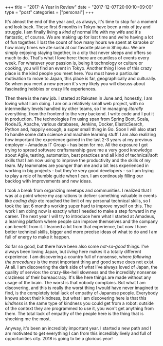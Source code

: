 +++
title = "2017: A Year in Review"
date = "2017-12-07T20:00:10+09:00"
type = "post"
categories = ["personal"]
+++

It's almost the end of the year and, as always, it's time to stop for a moment and look back.
These first 6 months in Tokyo have been a mix of joy and struggle. I am finally living a _kind of_ normal life with my wife and it's fantastic, of course. We are making up for lost time and we're having a lot of fun together. I lost the count of how many hours we spent at karaoke or how many times we ate sushi at our favorite place in Shinjuku. We are simply enjoying staying together, in a city that never sleeps and offers so much to do. That's what I love here: there are countless of events every week. For whatever your passion is, being it technology or culture or cooking, you will find an event in Tokyo. Another thing I love of this crazy place is the kind people you meet here. You must have a particular motivation to move to Japan, this place is far, geographically and culturally. So when you meet a new person it's very likely you will discuss about fascinating hobbies or crazy life experiences.

Then there is the new job. I started at Rakuten in June and, honestly, I am loving what I am doing. I am on a relatively small web project, with no intermediary levels handled by other teams, so I'm managing _literally_ everything, from the frontend to the very backend. I write code and I put it in production. The technologies I'm using span from Spring Boot, Scala, NodeJS, Apache, various databases, Jenkins, Docker, ElasticSearch, Python and, happily enough, a super small thing in Go. Soon I will also start to handle some data science and machine learning stuff. I am also realizing how important the experience gained in the last 2-3 years at my previous employer - Amadeus IT Group - has been for me. All the exposure I got trying to spread software craftsmanship gave me a very good knowledge about Agile, testing, automation, best practices and all kind of technical/soft skills that I am now using to improve the productivity and the skills of my team. My teammates are younger than me and a bit less experienced in working in big projects - but they're very good developers - so I am trying to play a role of humble guide when I can. I am continously filling our backlog with improvements and new ideas.

I took a break from organizing meetups and communities. I realized that I was at a point where my aspirations to deliver something valuable in events like _coding dojo_ etc reached the limit of my personal technical skills, so I took the last 6 months working super hard to improve myself on this. The work I am doing now is exactly what I needed to make a step forward in my career. The next year I will try to introduce here what I started at Amadeus, a learning platform where people can improve themselves and the company can benefit from it. I learned a lot from that experience, but now I have better technical skills, bigger and more precise ideas of what to do and I am full of energy to make it happen.

So far so good, but there have been also some _not-so-good_ things. I've always been loving Japan, but _living_ here makes it a totally different experience. I am discovering a country full of nonsense, where _following the procedures_ is the most important thing and good sense does not exist. At all. I am discovering the dark side of what I've always loved of Japan, the quality of service: the crazy-like-hell slowness and the incredibly nonsense craziness of their bureaucracy. It's like here things are made without any usage of the brain. The worst is that nobody complains.
But what I am discovering, and this is really the worst thing I would have never imagined to find, is the completely total lack of empathy of Japanese people. Everybody knows about their kindness, but what I am discovering here is that this _kindness_ is the same type of kindness you could get from a robot: outside of the context they are programmed to use it, you won't get anything from them. The total lack of empathy of the people here is the thing that is shocking me the most.

Anyway, it's been an incredibly important year. I started a new path and I am motivated to get everything I can from this incredibly lively and full of opportunities city. 2018 is going to be a glorious year!